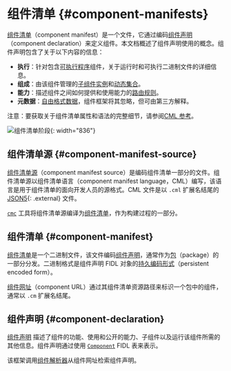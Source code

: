 <!--
# Component manifests {#component-manifests}
 -->
# 组件清单 {#component-manifests}

<!--
A [component manifest](#component-manifest) is a file that defines a component
by encoding a [component declaration](#component-declaration). This document
gives an overview of the concepts used by component declarations.
Component declarations contain information about the following:
 -->
[组件清单](#component-manifest)（component manifest）是一个文件，它通过编码[组件声明](#component-declaration)（component declaration）来定义组件。本文档概述了组件声明使用的概念。组件声明包含了关于以下内容的信息：

<!--
-   **Execution:** Details about the runtime and executable binary for
    components that include an [executable program][manifest-program].
-   **Composition:** [Child component instances][doc-children]
    and [dynamic collections][doc-collections] managed by this component.
-   **Capabilities:** [Routing rules][doc-capabilities] that describe how
    capabilities are provided and consumed between components.
-   **Metadata:** [Freeform data][manifest-facet], which is ignored by the
    component framework but can be interpreted by third parties.
 -->
-   **执行**：针对包含[可执行程序][manifest-program]组件，关于运行时和可执行二进制文件的详细信息。
-   **组成**：由该组件管理的[子组件实例][doc-children]和[动态集合][doc-collections]。
-   **能力**：描述组件之间如何提供和使用能力的[路由规则][doc-capabilities]。
-   **元数据**：[自由格式数据][manifest-facet]，组件框架将其忽略，但可由第三方解释。

<!--
Note: For complete details on component manifest attributes and syntax, see the
[CML reference](https://fuchsia.dev/reference/cml).
 -->
注意：要获取关于组件清单属性和语法的完整细节，请参阅[CML 参考](https://fuchsia.dev/reference/cml)。

<!--
![Component manifest stages](images/component-manifest.png){: width="836"}
 -->
![组件清单阶段](images/component-manifest.png){: width="836"}

<!--
## Component manifest source {#component-manifest-source}
 -->
## 组件清单源 {#component-manifest-source}

<!--
A [component manifest source][glossary.component manifest source] is a file that
encodes part of a component manifest. Component manifest sources are written in
component manifest language (CML), which is the developer-facing source format
for component manifests. CML files are [JSON5][json5-external]{: .external}
files that end with a `.cml` extension.
 -->
[组件清单源][glossary.component manifest source]（component manifest source）是编码组件清单一部分的文件。组件清单源以组件清单语言（component manifest language，CML）编写，该语言是用于组件清单的面向开发人员的源格式。CML 文件是以 `.cml` 扩展名结尾的 [JSON5][json5-external]{: .external} 文件。

<!--
The [`cmc`][src-cmc] tool compiles component manifest sources to
[component manifests](#component-manifest) as a part of the build process.
 -->
[`cmc`][src-cmc] 工具将组件清单源编译为[组件清单](#component-manifest)，作为构建过程的一部分。

<!--
## Component manifest {#component-manifest}
 -->
## 组件清单 {#component-manifest}

<!--
A [component manifest][glossary.component manifest] is a binary file that
encodes the [component declaration](#component-declaration), usually distributed
as part of a [package][glossary.package]. The binary format is the
[persistent encoded form][fidl-wire-encoded] of the component declaration FIDL
object.
 -->
[组件清单][glossary.component manifest]是一个二进制文件，该文件编码[组件声明](#component-declaration)，通常作为[包][glossary.package]（package）的一部分分发。二进制格式是组件声明 FIDL 对象的[持久编码形式][fidl-wire-encoded]（persistent encoded form）。

<!--
A [component URL][doc-component-url] identifies a component in a package by its
component manifest resource path, typically ending in a `.cm` extension.
 -->
[组件网址][doc-component-url]（component URL）通过其组件清单资源路径来标识一个包中的组件，通常以 `.cm` 扩展名结尾。

<!--
## Component declaration {#component-declaration}
 -->
## 组件声明 {#component-declaration}

<!--
A [component declaration][glossary.component declaration] describes what a
component can do, the capabilities it uses and exposes, its children, and other
information needed to run the component. Component declarations are represented
using the [`Component`][fidl-component-decl] FIDL table.
 -->
[组件声明][glossary.component declaration] 描述了组件的功能、使用和公开的能力、子组件以及运行该组件所需的其他信息。组件声明通过使用 [`Component`][fidl-component-decl] FIDL 表来表示。

<!--
The framework calls a [component resolver][capability-resolver] to retrieve a
component declaration from a component URL.
 -->
该框架调用[组件解析器][capability-resolver]从组件网址检索组件声明。

[capability-resolver]: /concepts/components/v2/capabilities/resolvers.md
[capability-runner]: /concepts/components/v2/capabilities/runners.md
[doc-children]: /concepts/components/v2/realms.md#child-component-instances
[doc-capabilities]: /concepts/components/v2/capabilities/README.md
[doc-collections]: /concepts/components/v2/realms.md#collections
[doc-component-url]: /concepts/components/v2/identifiers.md#component-urls
[doc-environments]: /concepts/components/v2/environments.md
[fidl-component-decl]: https://fuchsia.dev/reference/fidl/fuchsia.component.decl#Component
[fidl-wire-encoded]: /reference/fidl/language/wire-format/README.md#dual-forms
[glossary.component declaration]: /glossary/README.md#component-declaration
[glossary.component manifest]: /glossary/README.md#component-manifest
[glossary.component manifest source]: /glossary/README.md#component-manifest-source
[glossary.package]: /glossary/README.md#package
[json5-external]: https://json5.org/
[manifest-program]: https://fuchsia.dev/reference/cml#program
[manifest-facet]: https://fuchsia.dev/reference/cml#facets
[src-cmc]: /tools/cmc
